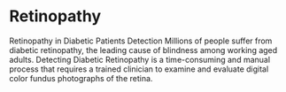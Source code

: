 # Retinopathy

Retinopathy in Diabetic Patients Detection
Millions of people suffer from diabetic retinopathy, the leading cause of blindness among working aged adults.
Detecting Diabetic Retinopathy is a time-consuming and manual process that requires a trained clinician to examine and evaluate digital color fundus photographs of the retina. 
